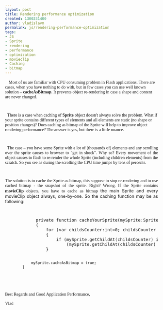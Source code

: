 ```yaml
---
layout: post
title: Rendering performance optimization
created: 1300231400
author: vladislavm
permalink: js/rendering-performance-optimization
tags:
- JS
- Sprite
- rendering
- performance
- optimization
- movieclip
- Caching
- bitmap
---
```

<p>&nbsp;<span style="mso-spacerun:yes">&nbsp; </span><span style="font-family: Verdana; ">Most of us are familiar with CPU consuming problem in Flash applications. There are cases, when you have nothing to do with, but in few cases you can use well known solution &ndash; <b>cacheAsBitmap</b>. It prevents object re-rendering in case a shape and content are never changed.</span></p>
<p><span style="font-family: Verdana; "><br type="_moz" />
</span></p>
<p class="MsoNormal" style="text-align:left;direction:ltr;unicode-bidi:embed"><span style="font-family: Verdana; ">&nbsp;&nbsp;There is a case when caching of <strong>Sprite </strong>object doesn't always solve the problem. What if your sprite contains different types of elements and all elements are static (no shape or position changes)? Does caching as bitmap of the Sprite will help to improve object rendering performance? The answer is yes, but there is a little nuance. </span></p>
<p class="MsoNormal" style="text-align:left;direction:ltr;unicode-bidi:embed"><span style="font-family: Verdana; "><br type="_moz" />
</span></p>
<p class="MsoNormal" style="text-align:justify;direction:ltr;unicode-bidi:embed"><span style="font-family: Verdana; ">&nbsp; The case &ndash; you have some Sprite with a lot of (thousands of) elements and any scrolling over the sprite causes to browser to &quot;get in shock&quot;. Why so? Every movement of the object causes to flash to re-render the whole Sprite (including children elements) from the scratch. So you see as during the scrolling the CPU time jumps by tens of percents. </span></p>
<p class="MsoNormal" style="text-align:justify;direction:ltr;unicode-bidi:embed"><span style="font-family: Verdana; "><br type="_moz" />
</span></p>
<p class="MsoNormal" style="text-align:justify;direction:ltr;unicode-bidi:embed"><span style="font-family: Verdana; ">The solution is to cache the Sprite as bitmap, this suppose to stop re-rendering and to use cached bitmap - the snapshot of the sprite. Right? Wrong. If the Sprite contains <b>movieClip</b> objects, you have to cache as bitmap </span>the main Sprite and&nbsp;every movieClip object always, one-by-one. So the caching function may be as following:</p>
<p class="MsoNormal" style="text-align:justify;direction:ltr;unicode-bidi:embed">&nbsp;</p>
<pre title="code" class="brush: java;">
			private function cacheYourSprite(mySprite:Sprite):void
			{
				for (var childsCounter:int=0; childsCounter &lt; mySprite.numChildren; childsCounter++)
				{
					if (mySprite.getChildAt(childsCounter) is MovieClip)
						(mySprite.getChildAt(childsCounter) as MovieClip).cacheAsBitmap = true;
				}
				
				mySprite.cacheAsBitmap = true;
			}
</pre>
<p>&nbsp;</p>
<p><span style="font-family: Verdana; ">Best Regards and Good Application Performance, </span></p>
<p><span style="font-family: Verdana; ">Vlad</span></p>
<p>&nbsp;</p>
